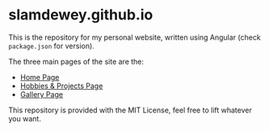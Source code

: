 # slamdewey.github.io
This is the repository for my personal website, written using Angular (check `package.json` for version).

The three main pages of the site are the:
 - [Home Page](https://github.com/SlamDewey/slamdewey.github.io/tree/master/src/app/home)
 - [Hobbies & Projects Page](https://github.com/SlamDewey/slamdewey.github.io/tree/master/src/app/projects)
 - [Gallery Page](https://github.com/SlamDewey/slamdewey.github.io/tree/master/src/app/gallery)
 
This repository is provided with the MIT License, feel free to lift whatever you want.